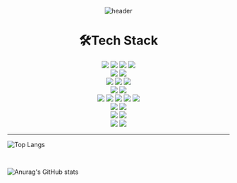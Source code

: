 <div align="center">
  
  ![header](https://capsule-render.vercel.app/api?type=Waving&text=Hi%20there👋,%20I'm%20Nomad!&fontSize=40&color=C5E2FF)
</div>

<div align=center><h1>🛠Tech Stack</h1></div>

<div align=center>
  <!-- language -->
  <img src="https://img.shields.io/badge/C++-00599C?style=flat-square&logo=C%2B%2B&logoColor=white">
  <img src="https://img.shields.io/badge/java-007396?style=for-the-badge&logo=java&logoColor=white"> 
  <img src="https://img.shields.io/badge/python-3776AB?style=for-the-badge&logo=python&logoColor=white">
  <img src="https://img.shields.io/badge/-Numpy-013243?&logo=NumPy">
  <br>

  <!-- Backend -->
  <img src="https://img.shields.io/badge/spring-6DB33F?style=for-the-badge&logo=spring&logoColor=white"> 
  <img src="https://img.shields.io/badge/springboot-6DB33F?style=for-the-badge&logo=springboot&logoColor=white">
  <br>

  <!-- Database -->
  <img src="https://img.shields.io/badge/oracle-F80000?style=for-the-badge&logo=oracle&logoColor=white"> 
  <img src="https://img.shields.io/badge/mysql-4479A1?style=for-the-badge&logo=mysql&logoColor=white"> 
  <img src="https://img.shields.io/badge/mariaDB-003545?style=for-the-badge&logo=mariaDB&logoColor=white"> 
  <!--<img src="https://img.shields.io/badge/mongoDB-47A248?style=for-the-badge&logo=MongoDB&logoColor=white">-->
  <br>

  <!-- front -->
  <img src="https://img.shields.io/badge/Android-3DDC84?logo=android&logoColor=white">
  <img src="https://img.shields.io/badge/Qt-v6.4.3-khaki?logo=Qt">
  <br>
  <img src="https://img.shields.io/badge/html5-E34F26?style=for-the-badge&logo=html5&logoColor=white"> 
  <img src="https://img.shields.io/badge/css-1572B6?style=for-the-badge&logo=css3&logoColor=white"> 
  <img src="https://img.shields.io/badge/javascript-F7DF1E?style=for-the-badge&logo=javascript&logoColor=black"> 
  <img src="https://img.shields.io/badge/jquery-0769AD?style=for-the-badge&logo=jquery&logoColor=white">
  <img src="https://img.shields.io/badge/react-61DAFB?style=for-the-badge&logo=react&logoColor=black">
  <br>
  
<!--  <img src="https://img.shields.io/badge/react-61DAFB?style=for-the-badge&logo=react&logoColor=black"> 
  <img src="https://img.shields.io/badge/vue.js-4FC08D?style=for-the-badge&logo=vue.js&logoColor=white"> 
  <img src="https://img.shields.io/badge/angular.js-DD0031?style=for-the-badge&logo=angularjs&logoColor=white">
  <img src="https://img.shields.io/badge/node.js-339933?style=for-the-badge&logo=Node.js&logoColor=white">
  <br>-->

  <img src="https://img.shields.io/badge/TensorFlow-FF3F06?style=for-the-badge&logo=tensorflow&logoColor=white">
  <img src="https://img.shields.io/badge/-Keras-D00000?logo=Keras&logoColor=white">

  <br>

  <img src="https://img.shields.io/badge/linux-FCC624?style=for-the-badge&logo=linux&logoColor=black"> 
  <img src="https://img.shields.io/badge/amazonaws-232F3E?style=for-the-badge&logo=amazonaws&logoColor=white"> 
  <br>

  <img src="https://img.shields.io/badge/git-F05032?style=for-the-badge&logo=git&logoColor=white">
  <img src="https://img.shields.io/badge/github-181717?style=for-the-badge&logo=github&logoColor=white">
  <br>


</div>



----
![Top Langs](https://github-readme-stats.vercel.app/api/top-langs/?username=nomadinsunda&layout=compact)

<br>

![Anurag's GitHub stats](https://github-readme-stats.vercel.app/api?username=nomadinsunda&show_icons=true&theme=transparent)
